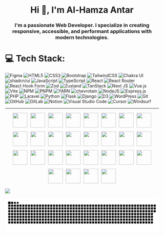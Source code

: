 <h1 align="center">Hi 👋, I'm Al-Hamza Antar</h1>
<h3 align="center">I'm a passionate Web Developer. I specialize in creating responsive, accessible, and performant applications with modern technologies.</h3>

# 💻 Tech Stack:
![Figma](https://img.shields.io/badge/figma-%23F24E1E.svg?style=for-the-badge&logo=figma&logoColor=white)
![HTML5](https://img.shields.io/badge/html5-%23E34F26.svg?style=for-the-badge&logo=html5&logoColor=white)
![CSS3](https://img.shields.io/badge/css3-%231572B6.svg?style=for-the-badge&logo=css3&logoColor=white)
![Bootstrap](https://img.shields.io/badge/bootstrap-%238511FA.svg?style=for-the-badge&logo=bootstrap&logoColor=white)
![TailwindCSS](https://img.shields.io/badge/tailwindcss-%2338B2AC.svg?style=for-the-badge&logo=tailwind-css&logoColor=white)
![Chakra UI](https://img.shields.io/badge/chakra--ui-38B2AC?style=for-the-badge&logo=chakraui&logoColor=white)
![shadcn/ui](https://img.shields.io/badge/shadcn%2Fui-000000?style=for-the-badge&logo=shadcnui&logoColor=white)
![JavaScript](https://img.shields.io/badge/javascript-%23323330.svg?style=for-the-badge&logo=javascript&logoColor=%23F7DF1E)
![TypeScript](https://img.shields.io/badge/typescript-%23007ACC.svg?style=for-the-badge&logo=typescript&logoColor=white)
![React](https://img.shields.io/badge/react-%2320232a.svg?style=for-the-badge&logo=react&logoColor=%2361DAFB)
![React Router](https://img.shields.io/badge/react%20router-FD267B?style=for-the-badge&logo=react%20router&logoColor=white)
![React Hook Form](https://img.shields.io/badge/React%20Hook%20Form-%23EC5990.svg?style=for-the-badge&logo=reacthookform&logoColor=white)
![Zod](https://img.shields.io/badge/Zod-%233E67B1.svg?style=for-the-badge&logo=zod&logoColor=white)
![Zustand](https://img.shields.io/badge/Zustand-%230D0068.svg?style=for-the-badge&logo=react&logoColor=%2361DAFB)
![TanStack](https://img.shields.io/badge/TanStack-%2341D1FF.svg?style=for-the-badge&logo=tanstack&logoColor=black)
![Next JS](https://img.shields.io/badge/Next-black?style=for-the-badge&logo=next.js&logoColor=white)
![Vue.js](https://img.shields.io/badge/vue.js-%2335495e.svg?style=for-the-badge&logo=vuedotjs&logoColor=%234FC08D)
![Vite](https://img.shields.io/badge/vite-%23646CFF.svg?style=for-the-badge&logo=vite&logoColor=white)
![NPM](https://img.shields.io/badge/NPM-%23CB3837.svg?style=for-the-badge&logo=npm&logoColor=white)
![PNPM](https://img.shields.io/badge/pnpm-%23222222.svg?style=for-the-badge&logo=pnpm&logoColor=yellow)
![YARN](https://img.shields.io/badge/Yarn-%232C8EBB.svg?style=for-the-badge&logo=yarn&logoColor=white)
![chevrotain](https://img.shields.io/badge/chevrotain-%23CB3837.svg?style=for-the-badge&logo=chevrotain&logoColor=white)
![NodeJS](https://img.shields.io/badge/node.js-6DA55F?style=for-the-badge&logo=node.js&logoColor=white)
![Express.js](https://img.shields.io/badge/express.js-%23404d59.svg?style=for-the-badge&logo=express&logoColor=%2361DAFB)
![PHP](https://img.shields.io/badge/php-%23777BB4.svg?style=for-the-badge&logo=php&logoColor=white)
![Laravel](https://img.shields.io/badge/laravel-%23FF2D20.svg?style=for-the-badge&logo=laravel&logoColor=white) 
![Python](https://img.shields.io/badge/Python-%231572B6.svg?style=for-the-badge&logo=Python&logoColor=white)
![Flask](https://img.shields.io/badge/flask-%23000.svg?style=for-the-badge&logo=flask&logoColor=white)
![Django](https://img.shields.io/badge/django-%23092E20.svg?style=for-the-badge&logo=django&logoColor=white)
![D3](https://img.shields.io/badge/d3-%23F05033.svg?style=for-the-badge&logo=d3&logoColor=white) 
![WordPress](https://img.shields.io/badge/WordPress-%231572B6.svg?style=for-the-badge&logo=WordPress&logoColor=white) 
![Git](https://img.shields.io/badge/git-%23F05033.svg?style=for-the-badge&logo=git&logoColor=white) 
![GitHub](https://img.shields.io/badge/github-%23121011.svg?style=for-the-badge&logo=github&logoColor=white) 
![GitLab](https://img.shields.io/badge/GitLab-%23FCA326.svg?style=for-the-badge&logo=gitlab&logoColor=black)
![Notion](https://img.shields.io/badge/notion-%23000000.svg?style=for-the-badge&logo=notion&logoColor=white)
![Visual Studio Code](https://img.shields.io/badge/Visual%20Studio%20Code-007ACC.svg?style=for-the-badge&logo=visual-studio-code&logoColor=white)
![Cursor](https://img.shields.io/badge/cursor-000000.svg?style=for-the-badge&logo=cursor&logoColor=white)
![Windsurf](https://img.shields.io/badge/windsurf-34E8BB.svg?style=for-the-badge&logo=windsurf&logoColor=white)

---
<div class="skills">
  <p><img src="https://skillicons.dev/icons?i=figma" /></p>
  <p><img src="https://skillicons.dev/icons?i=html" /></p>
  <p><img src="https://skillicons.dev/icons?i=css" /></p>
  <p><img src="https://skillicons.dev/icons?i=bootstrap" /></p>
  <p><img src="https://skillicons.dev/icons?i=tailwind" /></p>
  <p><img src="https://skillicons.dev/icons?i=js" /></p>
  <p><img src="https://skillicons.dev/icons?i=ts" /></p>
  <p><img src="https://skillicons.dev/icons?i=react" /></p>
  <p><img src="https://skillicons.dev/icons?i=nextjs" /></p>
  <p><img src="https://skillicons.dev/icons?i=vue" /></p>
  <p><img src="https://skillicons.dev/icons?i=vite" /></p>
  <p><img src="https://skillicons.dev/icons?i=npm" /></p>
  <p><img src="https://skillicons.dev/icons?i=pnpm" /></p>
  <p><img src="https://skillicons.dev/icons?i=yarn" /></p>
  <p><img src="https://skillicons.dev/icons?i=nodejs" /></p>
  <p><img src="https://skillicons.dev/icons?i=express" /></p>
  <p><img src="https://skillicons.dev/icons?i=php" /></p>
  <p><img src="https://skillicons.dev/icons?i=laravel" /></p>
  <p><img src="https://skillicons.dev/icons?i=python" /></p>
  <p><img src="https://skillicons.dev/icons?i=flask" /></p>
  <p><img src="https://skillicons.dev/icons?i=django" /></p>
  <p><img src="https://skillicons.dev/icons?i=d3" /></p>
  <p><img src="https://skillicons.dev/icons?i=wordpress" /></p>
  <p><img src="https://skillicons.dev/icons?i=git" /></p>
  <p><img src="https://skillicons.dev/icons?i=github" /></p>
  <p><img src="https://skillicons.dev/icons?i=gitlab" /></p>
  <p><img src="https://skillicons.dev/icons?i=notion" /></p>
  <p><img src="https://skillicons.dev/icons?i=vscode" /></p>
</div>

<style>
  .skills {
    display: flex;
    flex-wrap: wrap; /* allows icons to go to the next line if needed */
    gap: 10px; /* spacing between icons */
    justify-content: center; /* centers icons horizontally */
    align-items: center;
  }

  .skills p {
    margin: 0;
  }

  .skills img {
    width: 48px; /* you can adjust size */
    height: 48px;
  }
</style>


<!-- Visit Counter -->
[![](https://visitcount.itsvg.in/api?id=Al-HamzaAntar&icon=0&color=0)](https://visitcount.itsvg.in)

<!-- Snake Animation -->
![snake gif](https://github.com/Al-HamzaAntar/Al-HamzaAntar/blob/output/github-snake-dark.svg)

